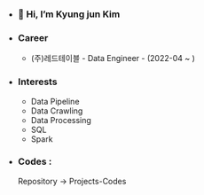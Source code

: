 - ### 👋 Hi, I’m Kyung jun Kim
- ### Career
  - (주)레드테이블 - Data Engineer - (2022-04 ~ )

- ### Interests
  - Data Pipeline
  - Data Crawling
  - Data Processing
  - SQL
  - Spark

- ### Codes :
  Repository -> Projects-Codes
<!---
kyungjun-kim/kyungjun-kim is a ✨ special ✨ repository because its `README.md` (this file) appears on your GitHub profile.
You can click the Preview link to take a look at your changes.
--->
